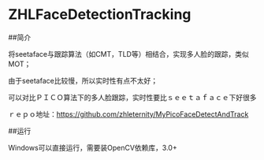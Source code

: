 # ZHLFaceDetectionTracking

##简介

将seetaface与跟踪算法（如CMT，TLD等）相结合，实现多人脸的跟踪，类似MOT；

由于seetaface比较慢，所以实时性有点不太好；

可以对比ＰＩＣＯ算法下的多人脸跟踪，实时性要比ｓｅｅｔａｆａｃｅ下好很多

ｒｅｐｏ地址：https://github.com/zhleternity/MyPicoFaceDetectAndTrack

##运行

Windows可以直接运行，需要装OpenCV依赖库，3.0+
